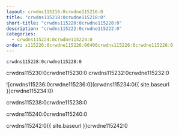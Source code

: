 ```yaml
---
layout: crwdns115216:0crwdne115216:0
title: "crwdns115218:0crwdne115218:0"
short-title: "crwdns115220:0crwdne115220:0"
description: "crwdns115222:0crwdne115222:0"
categories:
  - crwdns115224:0crwdne115224:0
order: s115226:0crwdne115226:06400crwdns115226:0crwdne115226:0
---
```

`crwdns115228:0crwdne115228:0`

crwdns115230:0crwdne115230:0 crwdns115232:0crwdne115232:0

![crwdns115236:0crwdne115236:0](crwdns115234:0{{ site.baseurl }}crwdne115234:0)

crwdns115238:0crwdne115238:0

crwdns115240:0crwdne115240:0

crwdns115242:0{{ site.baseurl }}crwdne115242:0